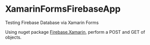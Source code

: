 # XamarinFormsFirebaseApp
Testing Firebase Database via Xamarin Forms

Using nuget package [Firebase.Xamarin]([https://www.nuget.org/packages/Firebase.Xamarin/]), perform a POST and GET of objects.
